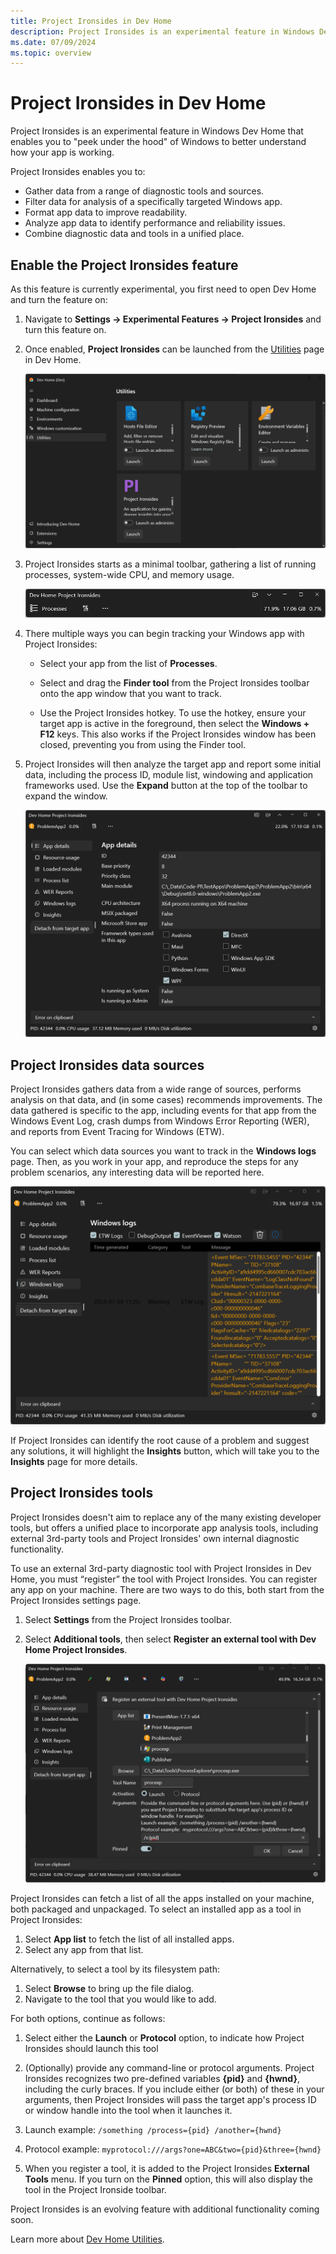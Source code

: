 ```yaml
---
title: Project Ironsides in Dev Home
description: Project Ironsides is an experimental feature in Windows Dev Home that enables you to "peek under the hood" of Windows to better understand how your app is working.
ms.date: 07/09/2024
ms.topic: overview
---
```


# Project Ironsides in Dev Home

Project Ironsides is an experimental feature in Windows Dev Home that enables you to "peek under the hood" of Windows to better understand how your app is working.

Project Ironsides enables you to:

- Gather data from a range of diagnostic tools and sources.
- Filter data for analysis of a specifically targeted Windows app.
- Format app data to improve readability.
- Analyze app data to identify performance and reliability issues.
- Combine diagnostic data and tools in a unified place.

## Enable the Project Ironsides feature

As this feature is currently experimental, you first need to open Dev Home and turn the feature on:

1. Navigate to **Settings -> Experimental Features -> Project Ironsides** and turn this feature on.

2. Once enabled, **Project Ironsides** can be launched from the [Utilities](utilities.md) page in Dev Home.

    ![Screenshot of Dev Home Utilities menu showing Project Ironsides.](../images/dev-home-utilities-project-ironsides.png)

3. Project Ironsides starts as a minimal toolbar, gathering a list of running processes, system-wide CPU, and memory usage.

    ![Screenshot of Dev Home Project Ironsides toolbar default starting configuration.](../images/dev-home-project-ironsides-minbar.png)

4. There multiple ways you can begin tracking your Windows app with Project Ironsides:

    - Select your app from the list of **Processes**.

    - Select and drag the **Finder tool** from the Project Ironsides toolbar onto the app window that you want to track.

    - Use the Project Ironsides hotkey. To use the hotkey, ensure your target app is active in the foreground, then select the **Windows + F12** keys. This also works if the Project Ironsides window has been closed, preventing you from using the Finder tool.

5. Project Ironsides will then analyze the target app and report some initial data, including the process ID, module list, windowing and application frameworks used. Use the **Expand** button at the top of the toolbar to expand the window.

    ![Screenshot of Dev Home Project Ironsides App Details page.](../images/dev-home-project-ironsides-appdetails.png)

## Project Ironsides data sources

Project Ironsides gathers data from a wide range of sources, performs analysis on that data, and (in some cases) recommends improvements. The data gathered is specific to the app, including events for that app from the Windows Event Log, crash dumps from Windows Error Reporting (WER), and reports from Event Tracing for Windows (ETW).

You can select which data sources you want to track in the **Windows logs** page. Then, as you work in your app, and reproduce the steps for any problem scenarios, any interesting data will be reported here.

   ![Screenshot of Dev Home Project Ironsides Windows logs page.](../images/dev-home-project-ironsides-windows-logs.png)

If Project Ironsides can identify the root cause of a problem and suggest any solutions, it will highlight the **Insights** button, which will take you to the **Insights** page for more details.

## Project Ironsides tools 

Project Ironsides doesn't aim to replace any of the many existing developer tools, but offers a unified place to incorporate app analysis tools, including external 3rd-party tools and Project Ironsides' own internal diagnostic functionality.

To use an external 3rd-party diagnostic tool with Project Ironsides in Dev Home, you must “register” the tool with Project Ironsides. You can register any app on your machine. There are two ways to do this, both start from the Project Ironsides settings page.

1. Select **Settings** from the Project Ironsides toolbar.
2. Select **Additional tools**, then select **Register an external tool with Dev Home Project Ironsides**.

    ![Screenshot of Dev Home Project Ironsides Settings page.](../images/dev-home-project-ironsides-register-tool.png)

Project Ironsides can fetch a list of all the apps installed on your machine, both packaged and unpackaged. To select an installed app as a tool in Project Ironsides:

1. Select **App list** to fetch the list of all installed apps.
2. Select any app from that list.

Alternatively, to select a tool by its filesystem path:

1. Select **Browse** to bring up the file dialog.
1. Navigate to the tool that you would like to add.

For both options, continue as follows:

1. Select either the **Launch** or **Protocol** option, to indicate how Project Ironsides should launch this tool

2. (Optionally) provide any command-line or protocol arguments. Project Ironsides recognizes two pre-defined variables **{pid}** and **{hwnd}**, including the curly braces. If you include either (or both) of these in your arguments, then Project Ironsides will pass the target app's process ID or window handle into the tool when it launches it.

3. Launch example: `/something /process={pid} /another={hwnd}`

4. Protocol example: `myprotocol:///args?one=ABC&two={pid}&three={hwnd}`

5. When you register a tool, it is added to the Project Ironsides **External Tools** menu. If you turn on the  **Pinned** option, this will also display the tool in the Project Ironside toolbar.

Project Ironsides is an evolving feature with additional functionality coming soon.

Learn more about [Dev Home Utilities](utilities.md).
